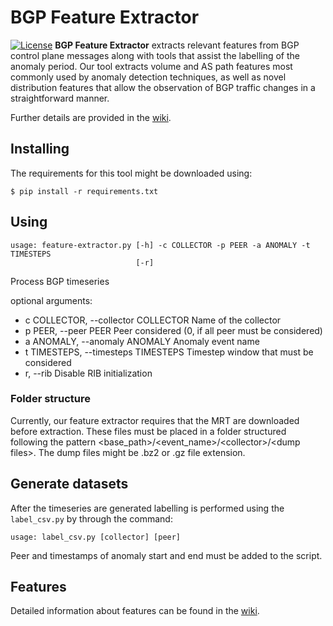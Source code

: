 # BGP Feature Extractor
[![License](https://poser.pugx.org/ali-irawan/xtra/license.svg)](https://poser.pugx.org/ali-irawan/xtra/license.svg)
**BGP Feature Extractor** extracts relevant features from BGP control plane messages along with tools that assist the labelling of the anomaly period. Our tool extracts volume and AS path features most commonly used by anomaly detection techniques, as well as novel distribution features that allow the observation of BGP traffic changes in a straightforward manner.

Further details are provided in the [wiki](https://github.com/ufam-lia/bgp-feature-extractor/wiki/).

## Installing
The requirements for this tool might be downloaded using:
```
$ pip install -r requirements.txt
```

## Using

```
usage: feature-extractor.py [-h] -c COLLECTOR -p PEER -a ANOMALY -t TIMESTEPS
                            [-r]
```

Process BGP timeseries

optional arguments:
  - c COLLECTOR, --collector COLLECTOR                        Name of the collector
  - p PEER, --peer PEER  Peer considered (0, if all peer must be considered)
  - a ANOMALY, --anomaly ANOMALY
                        Anomaly event name
  - t TIMESTEPS, --timesteps TIMESTEPS
                        Timestep window that must be considered
  - r, --rib             Disable RIB initialization

### Folder structure
Currently, our feature extractor requires that the MRT are downloaded before extraction. These files must be placed in a folder structured following the pattern <base_path>/<event_name>/\<collector>/\<dump files>. The dump files might be .bz2 or .gz file extension.

## Generate datasets
After the timeseries are generated labelling is performed using the ```label_csv.py``` by through the command: 
```
usage: label_csv.py [collector] [peer] 
```
Peer and timestamps of anomaly start and end must be added to the script.


## Features

Detailed information about features can be found in the [wiki](https://github.com/ufam-lia/bgp-feature-extractor/wiki/Dataset-Features).
